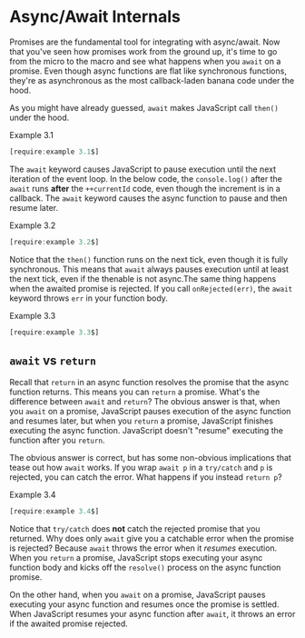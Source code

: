 # Async/Await Internals

Promises are the fundamental tool for integrating with async/await. Now
that you've seen how promises work from the ground up, it's time to go from
the micro to the macro and see what happens when you `await` on a promise.
Even though async functions are flat like synchronous functions, they're
as asynchronous as the most callback-laden banana code under the hood.

As you might have already guessed, `await` makes JavaScript call `then()`
under the hood.

<div class="example-header-wrap"><div class="example-header">Example 3.1</div></div>

```javascript
[require:example 3.1$]
```

The `await` keyword causes JavaScript to pause execution until the next
iteration of the event loop. In the below code, the `console.log()` after
the `await` runs **after** the `++currentId` code, even though the increment
is in a callback. The `await` keyword causes the async function to pause
and then resume later.

<div class="example-header-wrap"><div class="example-header">Example 3.2</div></div>

```javascript
[require:example 3.2$]
```

Notice that the `then()` function runs on the next tick, even though it is
fully synchronous. This means that `await` always pauses execution until at
least the next tick, even if the thenable is not async.The same thing happens
when the awaited promise is rejected. If you call
`onRejected(err)`, the `await` keyword throws `err` in your function body.

<div class="example-header-wrap"><div class="example-header">Example 3.3</div></div>

```javascript
[require:example 3.3$]
```

## `await` vs `return`

Recall that `return` in an async function resolves the promise that the async
function returns. This means you can `return` a promise. What's the difference
between `await` and `return`? The obvious answer is that, when you `await` on
a promise, JavaScript pauses execution of the async function and resumes later,
but when you `return` a promise, JavaScript finishes executing the async
function. JavaScript doesn't "resume" executing the function after you `return`.

The obvious answer is correct, but has some non-obvious implications
that tease out how `await` works. If you wrap `await p` in a `try/catch`
and `p` is rejected, you can catch the error. What happens if you
instead `return p`?

<div class="example-header-wrap"><div class="example-header">Example 3.4</div></div>

```javascript
[require:example 3.4$]
```

Notice that `try/catch` does **not** catch the rejected promise that you
returned. Why does only `await` give you a catchable error when the promise
is rejected? Because `await` throws the error when it _resumes_ execution.
When you `return` a promise, JavaScript stops executing your async function
body and kicks off the `resolve()` process on the async function promise.

On the other hand, when you `await` on a promise, JavaScript pauses executing
your async function and resumes once the promise is settled. When JavaScript
resumes your async function after `await`, it throws an error if the awaited
promise rejected.
